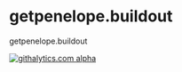 getpenelope.buildout
====================

getpenelope.buildout

[![githalytics.com alpha](https://cruel-carlota.pagodabox.com/82ec9dc891dfbddcbcdc6d7cb513eede "githalytics.com")](http://githalytics.com/getpenelope/getpenelope.buildout)
